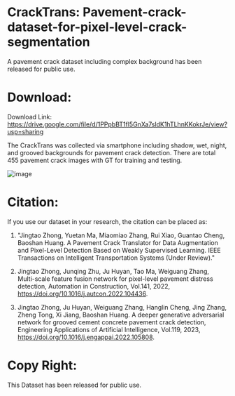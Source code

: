 # CrackTrans: Pavement-crack-dataset-for-pixel-level-crack-segmentation
A pavement crack dataset including complex background has been released for public use.

# Download:
Download Link: https://drive.google.com/file/d/1PPpbBT1fl5GnXa7sldK1hTLhnKKokrJe/view?usp=sharing

The CrackTrans was collected via smartphone including shadow, wet, night, and grooved backgrounds for pavement crack detection. There are total 455 pavement crack images with GT for training and testing.

![image](https://github.com/JzhongUTK/Pavement-crack-dataset/assets/165295691/9cf13466-a067-4cc8-900e-3661f770d4a9)


# Citation:
If you use our dataset in your research, the citation can be placed as:

1. "Jingtao Zhong, Yuetan Ma, Miaomiao Zhang, Rui Xiao, Guantao Cheng, Baoshan Huang. A Pavement Crack Translator for Data Augmentation and Pixel-Level Detection Based on Weakly Supervised Learning. IEEE Transactions on Intelligent Transportation Systems (Under Review)."

2. Jingtao Zhong, Junqing Zhu, Ju Huyan, Tao Ma, Weiguang Zhang, Multi-scale feature fusion network for pixel-level pavement distress detection, Automation in Construction, Vol.141, 2022, https://doi.org/10.1016/j.autcon.2022.104436.

3. Jingtao Zhong, Ju Huyan, Weiguang Zhang, Hanglin Cheng, Jing Zhang, Zheng Tong, Xi Jiang, Baoshan Huang. A deeper generative adversarial network for grooved cement concrete pavement crack detection, Engineering Applications of Artificial Intelligence, Vol.119, 2023, https://doi.org/10.1016/j.engappai.2022.105808.

# Copy Right:
This Dataset has been released for public use.
